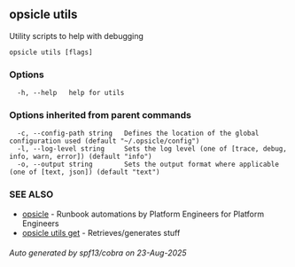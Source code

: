 ## opsicle utils

Utility scripts to help with debugging

```
opsicle utils [flags]
```

### Options

```
  -h, --help   help for utils
```

### Options inherited from parent commands

```
  -c, --config-path string   Defines the location of the global configuration used (default "~/.opsicle/config")
  -l, --log-level string     Sets the log level (one of [trace, debug, info, warn, error]) (default "info")
  -o, --output string        Sets the output format where applicable (one of [text, json]) (default "text")
```

### SEE ALSO

* [opsicle](cli/opsicle.md)	 - Runbook automations by Platform Engineers for Platform Engineers
* [opsicle utils get](cli/opsicle_utils_get.md)	 - Retrieves/generates stuff

###### Auto generated by spf13/cobra on 23-Aug-2025
